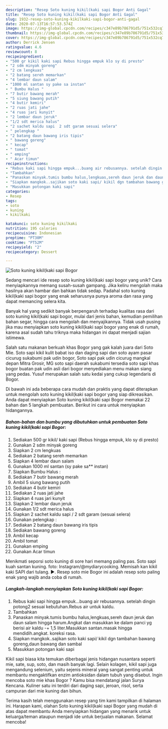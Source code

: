 ```yaml
---
description: "Resep Soto kuning kikil(kaki sapi Bogor Anti Gagal"
title: "Resep Soto kuning kikil(kaki sapi Bogor Anti Gagal"
slug: 1932-resep-soto-kuning-kikilkaki-sapi-bogor-anti-gagal
date: 2020-07-13T16:57:53.574Z
image: https://img-global.cpcdn.com/recipes/c347e89b786791d5/751x532cq70/soto-kuning-kikilkaki-sapi-bogor-foto-resep-utama.jpg
thumbnail: https://img-global.cpcdn.com/recipes/c347e89b786791d5/751x532cq70/soto-kuning-kikilkaki-sapi-bogor-foto-resep-utama.jpg
cover: https://img-global.cpcdn.com/recipes/c347e89b786791d5/751x532cq70/soto-kuning-kikilkaki-sapi-bogor-foto-resep-utama.jpg
author: Derrick Jensen
ratingvalue: 4.6
reviewcount: 8
recipeingredient:
- "500 gr kikil kaki sapi Rebus hingga empuk klo sy di presto"
- "2 sdm minyak goreng"
- "2 cm lengkuas"
- "2 batang sereh memarkan"
- "4 lembar daun salam"
- "1000 ml santan sy pake sa instan"
- " Bumbu Halus "
- "7 butir bawang merah"
- "5 siung bawang putih"
- "4 butir kemiri"
- "2 ruas jati jahe"
- "4 ruas jari kunyit"
- "2 lembar daun jeruk"
- "1/2 sdt merica halus"
- "2 sachet kaldu sapi  2 sdt garam sesuai selera"
- " pelengkap "
- "2 batang daun bawang iris tipis"
- " bawang goreng"
- " kecap"
- " tomat"
- " emping"
- " Acar timun"
recipeinstructions:
- "Rebus kaki sapi hingga empuk...buang air rebusannya. setelah dingin potong2 sesuai kebutuhan.Rebus air untuk kaldu."
- "Tambahkan"
- "Panaskan minyak.tumis bumbu halus,lengkuas,sereh daun jeruk dan daun salam hingga harum.Angkat dan masukkan ke dalam panci yg berisi air kaldu -+ 1,5 liter.Masukkan santan.masak hingga mendidih.angkat. koreksi rasa."
- "Siapkan mangkok..sajikan soto kaki sapi/ kikil dgn tambahan bawang goreng,daun bawang dan sambal"
- "Masukkan potongan kaki sapi"
categories:
- Resep
tags:
- soto
- kuning
- kikilkaki

katakunci: soto kuning kikilkaki 
nutrition: 195 calories
recipecuisine: Indonesian
preptime: "PT30M"
cooktime: "PT52M"
recipeyield: "2"
recipecategory: Dessert

---
```



![Soto kuning kikil(kaki sapi Bogor](https://img-global.cpcdn.com/recipes/c347e89b786791d5/751x532cq70/soto-kuning-kikilkaki-sapi-bogor-foto-resep-utama.jpg)

Sedang mencari ide resep soto kuning kikil(kaki sapi bogor yang unik? Cara menyiapkannya memang susah-susah gampang. Jika keliru mengolah maka hasilnya akan hambar dan bahkan tidak sedap. Padahal soto kuning kikil(kaki sapi bogor yang enak seharusnya punya aroma dan rasa yang dapat memancing selera kita.

Banyak hal yang sedikit banyak berpengaruh terhadap kualitas rasa dari soto kuning kikil(kaki sapi bogor, mulai dari jenis bahan, kemudian pemilihan bahan segar, hingga cara mengolah dan menyajikannya. Tidak usah pusing jika mau menyiapkan soto kuning kikil(kaki sapi bogor yang enak di rumah, karena asal sudah tahu triknya maka hidangan ini dapat menjadi sajian istimewa.

Salah satu makanan berkuah khas Bogor yang gak kalah juara dari Soto Mie. Soto sapi kikil kulit babat iso dan daging sapi dan soto ayam pasar cicurug sukabumi pak udin bogor, Soto sapi pak udin cicurug mangkal depan Mitra Grosir, MG soto sapi daerah sukabumi tersedia soto sapi khas bogor buatan pak udin asli dari bogor menyediakan menu makan siang yang pedas. Yusuf merupakan salah satu kedai yang cukup legendaris di Bogor.


Di bawah ini ada beberapa cara mudah dan praktis yang dapat diterapkan untuk mengolah soto kuning kikil(kaki sapi bogor yang siap dikreasikan. Anda dapat menyiapkan Soto kuning kikil(kaki sapi Bogor memakai 22 bahan dan 5 langkah pembuatan. Berikut ini cara untuk menyiapkan hidangannya.

<!--inarticleads1-->

##### Bahan-bahan dan bumbu yang dibutuhkan untuk pembuatan Soto kuning kikil(kaki sapi Bogor:

1. Sediakan 500 gr kikil/ kaki sapi (Rebus hingga empuk, klo sy di presto)
1. Gunakan 2 sdm minyak goreng
1. Siapkan 2 cm lengkuas
1. Sediakan 2 batang sereh memarkan
1. Siapkan 4 lembar daun salam
1. Gunakan 1000 ml santan (sy pake sa** instan)
1. Siapkan  Bumbu Halus :
1. Sediakan 7 butir bawang merah
1. Ambil 5 siung bawang putih
1. Sediakan 4 butir kemiri
1. Sediakan 2 ruas jati jahe
1. Siapkan 4 ruas jari kunyit
1. Siapkan 2 lembar daun jeruk
1. Gunakan 1/2 sdt merica halus
1. Siapkan 2 sachet kaldu sapi / 2 sdt garam (sesuai selera)
1. Gunakan  pelengkap :
1. Sediakan 2 batang daun bawang iris tipis
1. Sediakan  bawang goreng
1. Ambil  kecap
1. Ambil  tomat
1. Gunakan  emping
1. Gunakan  Acar timun


Menikmati seporsi soto kuning di sore hari memang paling pas. Soto sapi kuah santan kuning. foto: Instagram/@mydiarycooking. Memisah kan kikil kaki SAPI dari tulang. ►. Resep soto mie Bogor ini adalah resep soto paling enak yang wajib anda coba di rumah. 

<!--inarticleads2-->

##### Langkah-langkah menyiapkan Soto kuning kikil(kaki sapi Bogor:

1. Rebus kaki sapi hingga empuk...buang air rebusannya. setelah dingin potong2 sesuai kebutuhan.Rebus air untuk kaldu.
1. Tambahkan
1. Panaskan minyak.tumis bumbu halus,lengkuas,sereh daun jeruk dan daun salam hingga harum.Angkat dan masukkan ke dalam panci yg berisi air kaldu -+ 1,5 liter.Masukkan santan.masak hingga mendidih.angkat. koreksi rasa.
1. Siapkan mangkok..sajikan soto kaki sapi/ kikil dgn tambahan bawang goreng,daun bawang dan sambal
1. Masukkan potongan kaki sapi


Kikil sapi biasa kita temukan diberbagai jenis hidangan nusantara seperti mie, sate, sup, soto, dan masih banyak lagi. Selain kolagen, kikil sapi juga mengandung selenium, yaitu sejenis mineral yang sangat penting untuk membantu mengaktifkan enzim antioksidan dalam tubuh yang disebut. Ingin mencoba soto mie khas Bogor ? Kamu bisa mendatangi jalan Surya Kencana. Kuliner satu ini terdiri dari daging sapi, jeroan, risol, serta campuran dari mie kuning dan bihun. 

Terima kasih telah menggunakan resep yang tim kami tampilkan di halaman ini. Harapan kami, olahan Soto kuning kikil(kaki sapi Bogor yang mudah di atas dapat membantu Anda menyiapkan hidangan yang menarik untuk keluarga/teman ataupun menjadi ide untuk berjualan makanan. Selamat mencoba!
